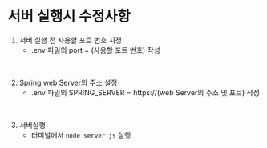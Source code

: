 <h1>서버 실행시 수정사항</h1>

1. 서버 실행 전 사용할 포트 번호 지정
   * .env 파일의 port = (사용할 포트 번호) 작성

<br>

2. Spring web Server의 주소 설정
   * .env 파일의 SPRING_SERVER = https://(web Server의 주소 및 포트) 작성

<br>

3. 서버실행
   * 터미널에서 ``` node server.js ``` 실행 
